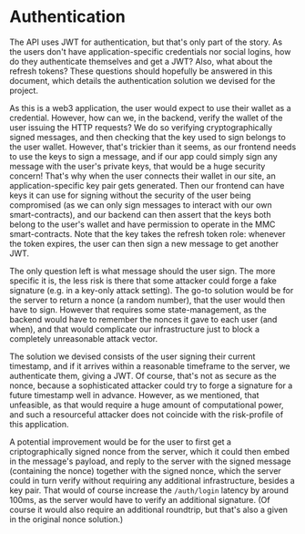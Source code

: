 # Authentication

The API uses JWT for authentication, but that's only part of the story. As the users don't have application-specific credentials nor social logins, how do they authenticate themselves and get a JWT? Also, what about the refresh tokens? These questions should hopefully be answered in this document, which details the authentication solution we devised for the project.

As this is a web3 application, the user would expect to use their wallet as a credential. However, how can we, in the backend, verify the wallet of the user issuing the HTTP requests? We do so verifying cryptographically signed messages, and then checking that the key used to sign belongs to the user wallet. However, that's trickier than it seems, as our frontend needs to use the keys to sign a message, and if our app could simply sign any message with the user's private keys, that would be a huge security concern! That's why when the user connects their wallet in our site, an application-specific key pair gets generated. Then our frontend can have keys it can use for signing without the security of the user being compromised (as we can only sign messages to interact with our own smart-contracts), and our backend can then assert that the keys both belong to the user's wallet and have permission to operate in the MMC smart-contracts. Note that the key takes the refresh token role: whenever the token expires, the user can then sign a new message to get another JWT.

The only question left is what message should the user sign. The more specific it is, the less risk is there that some attacker could forge a fake signature (e.g. in a key-only attack setting). The go-to solution would be for the server to return a nonce (a random number), that the user would then have to sign. However that requires some state-management, as the backend would have to remember the nonces it gave to each user (and when), and that would complicate our infrastructure just to block a completely unreasonable attack vector.

The solution we devised consists of the user signing their current timestamp, and if it arrives within a reasonable timeframe to the server, we authenticate them, giving a JWT. Of course, that's not as secure as the nonce, because a sophisticated attacker could try to forge a signature for a future timestamp well in advance. However, as we mentioned, that unfeasible, as that would require a huge amount of computational power, and such a resourceful attacker does not coincide with the risk-profile of this application.

A potential improvement would be for the user to first get a criptographically signed nonce from the server, which it could then embed in the message's payload, and reply to the server with the signed message (containing the nonce) together with the signed nonce, which the server could in turn verify without requiring any additional infrastructure, besides a key pair. That would of course increase the `/auth/login` latency by around 100ms, as the server would have to verify an additional signature. (Of course it would also require an additional roundtrip, but that's also a given in the original nonce solution.)